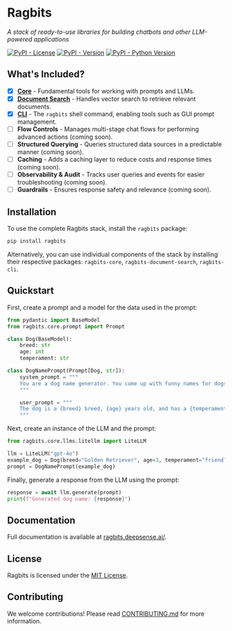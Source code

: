 # Ragbits

*A stack of ready-to-use libraries for building chatbots and other LLM-powered applications*

[![PyPI - License](https://img.shields.io/pypi/l/ragbits)](https://pypi.org/project/ragbits)
[![PyPI - Version](https://img.shields.io/pypi/v/ragbits)](https://pypi.org/project/ragbits)
[![PyPI - Python Version](https://img.shields.io/pypi/pyversions/ragbits)](https://pypi.org/project/ragbits)

## What's Included?

- [X] **[Core](packages/ragbits-core)** - Fundamental tools for working with prompts and LLMs.
- [X] **[Document Search](packages/ragbits-document-search)** - Handles vector search to retrieve relevant documents.
- [X] **[CLI](packages/ragbits-cli)** - The `ragbits` shell command, enabling tools such as GUI prompt management.
- [ ] **Flow Controls** - Manages multi-stage chat flows for performing advanced actions (coming soon).
- [ ] **Structured Querying** - Queries structured data sources in a predictable manner (coming soon).
- [ ] **Caching** - Adds a caching layer to reduce costs and response times (coming soon).
- [ ] **Observability & Audit** - Tracks user queries and events for easier troubleshooting (coming soon).
- [ ] **Guardrails** - Ensures response safety and relevance (coming soon).

## Installation

To use the complete Ragbits stack, install the `ragbits` package:

```sh
pip install ragbits
```

Alternatively, you can use individual components of the stack by installing their respective packages: `ragbits-core`, `ragbits-document-search`, `ragbits-cli`.

## Quickstart

First, create a prompt and a model for the data used in the prompt:

```python
from pydantic import BaseModel
from ragbits.core.prompt import Prompt

class Dog(BaseModel):
    breed: str
    age: int
    temperament: str

class DogNamePrompt(Prompt[Dog, str]):
    system_prompt = """
    You are a dog name generator. You come up with funny names for dogs given the dog details.
    """

    user_prompt = """
    The dog is a {breed} breed, {age} years old, and has a {temperament} temperament.
    """
```

Next, create an instance of the LLM and the prompt:

```python
from ragbits.core.llms.litellm import LiteLLM

llm = LiteLLM("gpt-4o")
example_dog = Dog(breed="Golden Retriever", age=3, temperament="friendly")
prompt = DogNamePrompt(example_dog)
```

Finally, generate a response from the LLM using the prompt:

```python
response = await llm.generate(prompt)
print(f"Generated dog name: {response}")
```

<!--
TODO:
Add links to quickstart guides for individual packages, demonstrating how to extend this with their functionality.
Add a link to the full tutorial.
-->

## Documentation

Full documentation is available at [ragbits.deepsense.ai/](https://ragbits.deepsense.ai/).

## License

Ragbits is licensed under the [MIT License](LICENSE).

## Contributing

We welcome contributions! Please read [CONTRIBUTING.md](CONTRIBUTING.md) for more information.
